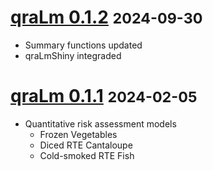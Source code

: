 
# [qraLm 0.1.2](https://github.com/WorldHealthOrganization/qraLm/releases/tag/v.0.1.2) <small>2024-09-30</small>

- Summary functions updated
- qraLmShiny integraded

# [qraLm 0.1.1](https://github.com/WorldHealthOrganization/qraLm//tag/v.0.1.1) <small>2024-02-05</small>

- Quantitative risk assessment models
  - Frozen Vegetables
  - Diced RTE Cantaloupe
  - Cold-smoked RTE Fish

